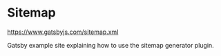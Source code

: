 # Sitemap

<https://www.gatsbyjs.com/sitemap.xml>

Gatsby example site explaining how to use the sitemap generator plugin.
